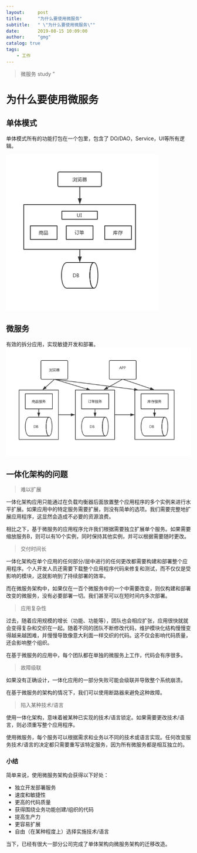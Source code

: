 ```yaml
---
layout:     post
title:      "为什么要使用微服务"
subtitle:   " \"为什么要使用微服务\""
date:       2019-08-15 10:09:00
author:     "gmg"
catalog: true
tags:
    - 工作
---
```


> 微服务 study ”

#  为什么要使用微服务

## 单体模式

单体模式所有的功能打包在一个包里，包含了 DO/DAO，Service，UI等所有逻辑。

 ![s](
 https://github.com/gmg0829/Img/blob/master/microservice/dt.png?raw=true)

## 微服务

有效的拆分应用，实现敏捷开发和部署。
 ![s](
 https://github.com/gmg0829/Img/blob/master/microservice/ms.png?raw=true)
              

## 一体化架构的问题

> 难以扩展

一体化架构应用只能通过在负载均衡器后面放置整个应用程序的多个实例来进行水平扩展。如果应用中的特定服务需要扩展，则没有简单的选项。我们需要完整地扩展应用程序，这显然会造成不必要的资源浪费。

相比之下，基于微服务的应用程序允许我们根据需要独立扩展单个服务。如果需要缩放服务B，则可以有10个实例，同时保持其他实例，并可以根据需要随时更改。

> 交付时间长

一体化架构在单个应用的任何部分/层中进行的任何更改都需要构建和部署整个应用程序。个人开发人员还需要下载整个应用程序代码来修复和测试，而不仅仅是受影响的模块，这就影响到了持续部署的效率。

而在微服务架构中，如果仅在一百个微服务中的一个中需要改变，则仅构建和部署改变的微服务，没有必要部署一切。我们甚至可以在短时间内多次部署。

> 应用复杂性

过去，随着应用规模的增长（功能、功能等），团队也会相应扩张，应用很快就就会变得复杂和交织在一起。随着不同的团队不断修改代码，维护模块化结构慢慢变得越来越困难，并慢慢导致像意大利面一样交织的代码。这不仅会影响代码质量，还会影响整个组织。

在基于微服务的应用中，每个团队都在单独的微服务上工作，代码会有序很多。

> 故障级联

如果没有正确设计，一体化应用的一部分失败可能会级联并导致整个系统崩溃。

在基于微服务的架构的情况下，我们可以使用断路器来避免这种故障。

> 陷入某种技术/语言

使用一体化架构，意味着被某种已实现的技术/语言锁定。如果需要更改技术/语言，则必须重写整个应用程序。

使用微服务，每个服务可以根据需求和业务以不同的技术或语言实现。任何改变服务技术/语言的决定都只需要重写该特定服务，因为所有微服务都是相互独立的。

### 小结
简单来说，使用微服务架构会获得以下好处：

 - 独立开发部署服务
 - 速度和敏捷性
 - 更高的代码质量
 - 获得围绕业务功能创建/组织的代码
 - 提高生产力
 - 更容易扩展
 - 自由（在某种程度上）选择实施技术/语言


 当下，已经有很大一部分公司完成了单体架构向微服务架构的迁移改造。

